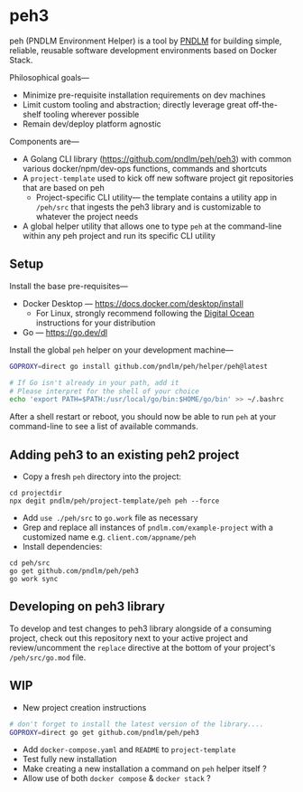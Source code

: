 # peh3

peh (PNDLM Environment Helper) is a tool by [PNDLM](https://pndlm.com) for building simple, reliable, reusable software development environments based on Docker Stack.

Philosophical goals—
* Minimize pre-requisite installation requirements on dev machines
* Limit custom tooling and abstraction; directly leverage great off-the-shelf tooling wherever possible
* Remain dev/deploy platform agnostic

Components are—
* A Golang CLI library (https://github.com/pndlm/peh/peh3) with common various docker/npm/dev-ops functions, commands and shortcuts
* A `project-template` used to kick off new software project git repositories that are based on peh
	* Project-specific CLI utility— the template contains a utility app in `/peh/src` that ingests the peh3 library and is customizable to whatever the project needs
* A global helper utility that allows one to type `peh` at the command-line within any peh project and run its specific CLI utility

## Setup

Install the base pre-requisites—
* Docker Desktop — https://docs.docker.com/desktop/install
	* For Linux, strongly recommend following the [Digital Ocean](https://www.digitalocean.com/community/tutorials/how-to-install-and-use-docker-on-ubuntu-22-04) instructions for your distribution
* Go — https://go.dev/dl

Install the global `peh` helper on your development machine—

```bash
GOPROXY=direct go install github.com/pndlm/peh/helper/peh@latest

# If Go isn't already in your path, add it
# Please interpret for the shell of your choice
echo 'export PATH=$PATH:/usr/local/go/bin:$HOME/go/bin' >> ~/.bashrc
```

After a shell restart or reboot, you should now be able to run `peh` at your command-line to see a list of available commands.

## Adding peh3 to an existing peh2 project

* Copy a fresh `peh` directory into the project:
```
cd projectdir
npx degit pndlm/peh/project-template/peh peh --force
```
* Add `use ./peh/src` to `go.work` file as necessary
* Grep and replace all instances of `pndlm.com/example-project` with a customized name e.g. `client.com/appname/peh`
* Install dependencies:
```
cd peh/src
go get github.com/pndlm/peh/peh3
go work sync
```

## Developing on peh3 library

To develop and test changes to peh3 library alongside of a consuming project, check out this repository next to your active project and review/uncomment the `replace` directive at the bottom of your project's `/peh/src/go.mod` file.

## WIP

* New project creation instructions
```bash
# don't forget to install the latest version of the library....
GOPROXY=direct go get github.com/pndlm/peh/peh3
```
* Add `docker-compose.yaml` and `README` to `project-template`
* Test fully new installation
* Make creating a new installation a command on `peh` helper itself ?
* Allow use of both `docker compose` & `docker stack` ?

